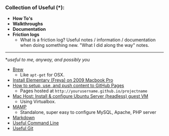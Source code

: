 ### Collection of Useful (*):  

* **How To's**
* **Walkthroughs**
* **Documentation**
* **Friction logs**
  * What is a friction log? Useful notes / information / documentation when doing something new. "What I did along the way" notes.

___

**useful to me, anyway, and possibly you*

* [Brew](Brew/)
  * Like ```apt-get``` for OSX. 
* [Install Elementary (Freya) on 2009 Macbook Pro](ElemOS2009MBP)
* [How to setup, use, and push content to GitHub Pages](GitHubProjectPages)
  * Pages hosted at ```http://yourusername.github.io/projectname```
* [Mac Host: Install & configure Ubuntu Server (headless) guest VM](HeadlessUbuntuGuest/)
  * Using Virtualbox.  
* [MAMP](MAMP/)
  * Standalone, super easy to configure MySQL, Apache, PHP server  
* [Markdown](Markdown/Markdown.md)
* [Useful Command Line](UsefulCommandLine/UsefulCLI.md)
* [Useful Git](UsefulGit/UsefulGit.md)
